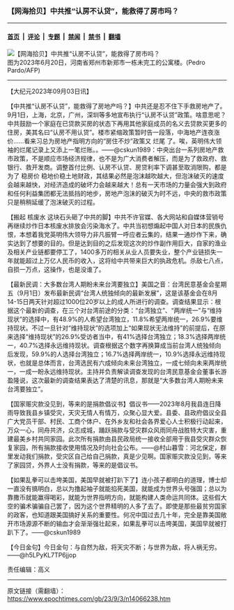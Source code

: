 ### 【网海拾贝】中共推“认房不认贷”，能救得了房市吗？

---

#### [首页](../../../..?n14066238) &nbsp;|&nbsp; [评论](../../../../../epoch-comment?n14066238) &nbsp;|&nbsp; [专题](../../../../../epoch-special?n14066238) &nbsp;|&nbsp; [禁闻](../../../../../epoch-news?n14066238) &nbsp;|&nbsp; [禁书](../../../../../books?n14066238) &nbsp;|&nbsp; [翻墙](https://github.com/gfw-breaker/nogfw/blob/master/README.md?n14066238)


<div><img alt="【网海拾贝】中共推“认房不认贷”，能救得了房市吗？" class="attachment-djy_600_400 size-djy_600_400 wp-post-image" src="https://i.epochtimes.com/assets/uploads/2023/09/id14066260-000_33KN26D-.jpeg"/>
<div class="caption">
 图为2023年6月20日，河南省郑州市新郑市一栋未完工的公寓楼。(Pedro Pardo/AFP)
</div></div><hr/><div class="post_content" id="artbody" itemprop="articleBody">
 <!-- article content begin -->
 <p>
  【大纪元2023年09月03日讯】
 </p>
 <p>
  【中共推“认房不认贷”，能救得了房地产吗？】中共还是忍不住下手救房地产了。9月1日，上海，北京，广州，深圳等多地宣布执行“认房不认贷”政策。啥意思呢？中共鼓励一个家庭在已贷款买房的状态下再用其他家庭成员的名义去贷款买更多的住房，美其名曰“认房不用认贷”。楼市紧缩政策暂时告一段落，中海地产连夜涨价……看来习总为房地产指明方向的“房住不炒”政策又
  <ok href="https://www.epochtimes.com/gb/tag/%E7%83%82%E5%B0%BE.html">
   烂尾
  </ok>
  了。唉，英明伟大领袖的烂尾记录上又添上一笔烂账。。——@cskun1989：中央出台一系列房地产救市政策，不是顺应巿场经济规律，也不是为广大消费者解压，而是为了救政府、救银行、救开发商。调整首付比例、认房不认贷、房贷利率下调甚至取消限购，都是为了
  <ok href="https://www.epochtimes.com/gb/tag/%E7%A8%B3%E6%88%BF%E4%BB%B7.html">
   稳房价
  </ok>
  稳地价稳土地财政，其结果必然是泡沫越吹越大，但泡沫破灭的速度会越来越快，对经济造成的破坏力会越来越大！总有一天市场的力量会强大到政府和任何利益集团都无法抵挡的地步，房地产泡沫的破灭为时不远，中央的救市政策只是稍稍延缓了泡沫破灭的过程。
 </p>
 <p>
  【搬起
  <ok href="https://www.epochtimes.com/gb/tag/%E6%A0%B8%E5%BA%9F%E6%B0%B4.html">
   核废水
  </ok>
  这块石头砸了中共的脚】中共不许官媒、各大网站和自媒体营销号再继续炒作日本核废水排放会污染海水了。中共当初想煽起中国人对日本的民族仇恨，本想着我党英明伟大领导力非凡振臂一呼应者云集的，结果一通炒作下来，确实达到了想要的目的。但是达到目的之后发现这次的炒作副作用巨大，自家的渔业及相关产业链都要停工了，1400多万的相关从业人员要失业，整个产业链损失一年就能超过上万亿人民币的收入，这将给中共带来巨大的执政危机。杀敌七八点，自损一万点，这操作，也是没谁了。
 </p>
 <p>
  【最新民调：大多数台湾人期盼未来台湾要独立】美国之音：台湾民意基金会星期五（9月1日）发布最新民调“台湾人统独倾向的最新发展”，这是该基金会在8月14-15日两天针对超过1000位20岁以上的成人所进行的调查。调查结果显示：根据这个最新的调查，在三个对台湾前途的分类：“台湾独立”、“两岸统一”与“维持现状”的选择中，有48.9%的人希望台湾独立，11.8%希望两岸统一，26.9%要维持现状。不过一旦针对“维持现状”的选项加上“如果现状无法维持”的前提后，在原来选择“维持现状”的26.9%受访者当中，有41%选择台湾独立；18.3%选择两岸统一，40.7%选择永远维持现状。调查根据这个数字再换算成当前台湾人统独倾向后发现，59.9%的人选择台湾独立；16.7%选择两岸统一，10.9%选择永远维持现状，也就是总体而言，台湾选民有六成倾向未来台湾独立，一成七倾向未来两岸统一，一成一盼永远维持现状。主持并负责解读调查发现的台湾民意基金会董事长游盈隆说，这次最新的调查结果表达了清楚的讯息，那就是“大多数台湾人期盼未来台湾要独立”。
 </p>
 <p>
  【国家赈灾款没见到，等来的是捐款倡议书】倡议书——2023年8月我县连日降雨导致我县乡镇受灾，天灾无情人有情万，众聚心显大爱。县委、县政府倡议全县广大党员干部、村民、工商个体户、在外乡友和社会各界爱心人士积极行动起来，万众一心，同舟共济，众志成城，踊跃捐款与受灾群众风雨同舟战胜特大灾害，重建最美乡村共同家园。此次所有捐款由县民政局统一接收全部用于我县受灾群众恢复家园，所有捐款接收使用情况及时向社会公布。——@村山暮雪：河北保定，群里发动我们捐款，受灾区自己给自己捐款，真是少见啊。国家赈灾款没见到，等来了家园贷，外界人士没有捐款，等来的是倡议书。
 </p>
 <p>
  【如果乱拳可以击垮美国，美国早就被打趴下了】连小孩子都明白的道理，博士却一直没有搞明白，总以为撸起袖子就能掐死美国，就能成为世界头号强国；总以为靠撒币就能赢得喝彩，就能为世界指明方向，就能构建人类命运共同体。这些假大空的骗术骗骗自己罢了，因为这个世界精明的人多了去了。即使是那些最贫穷国家的政客，也知道跟美国搞好关系的重要性。何况中国过去几十年，完全是靠美国敞开巿场源源不断的输血才会渐渐强壮起来，如果乱拳可以击垮美国，美国早就被打趴下了。——@cskun1989
 </p>
 <p>
  【今日金句】今日金句：与自然为敌，将天灾不断；与世界为敌，将人祸无穷。——@h5LPyKL7TP6jjop
 </p>
 <p>
  责任编辑：高义
 </p>
 <!-- article content end -->
 <div id="below_article_ad">
 </div>
</div>


---

原文链接（需翻墙）：https://www.epochtimes.com/gb/23/9/3/n14066238.htm